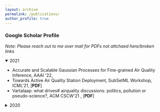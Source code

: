 ```yaml
---
layout: archive
permalink: /publications/
author_profile: true
---
```


### <a style="text-decoration:none" href="https://scholar.google.com/citations?user=7LY1_u4AAAAJ&hl=en">Google Scholar Profile</a>

*Note: Please reach out to me over mail for PDFs not attchaed here/broken links*

<details open>
<summary>2021</summary>
<ul>
  <li>
    Accurate and Scalable Gaussian Processes for Fine-grained Air Quality Inference, AAAI '22,
  </li>
  <li>
    Towards Active Air Quality Station Deployment, SubSetML Workshop, ICML'21, 
    <a style="text-decoration:none" 
       href="https://github.com/patel-zeel/patel-zeel.github.io/blob/master/_publications/papers/SubSetML21.pdf">[<b>PDF</b>]
    </a>
  </li>

  <li>
    <a style="text-decoration:none" 
       href="https://dl.acm.org/doi/abs/10.1145/3449170">Vartalaap: what drives# airquality discussions: politics, pollution or pseudo-science?, ACM CSCW'21
    </a>, 
    <a style="text-decoration:none" 
       href="https://github.com/patel-zeel/patel-zeel.github.io/blob/master/_publications/papers/vartalaap.pdf">[<b>PDF</b>]
    </a>
  </li>

</ul>
</details>

<details>
<summary>2020</summary>
<ul>
  <li>
    <a style="text-decoration:none" 
       href="https://dl.acm.org/doi/abs/10.1145/3384419.3430407">Poster: A toolkit for spatial interpolation and sensor placement, ACM SenSys'20
    </a>, 
    <a style="text-decoration:none" 
       href="https://github.com/patel-zeel/patel-zeel.github.io/blob/master/_publications/papers/polire.pdf">[<b>PDF</b>]</a>
  </li>

  <li>
    <a style="text-decoration:none" 
       href="https://patel-zeel.github.io/active-learning-visualization">Active Learning: A Visual Tour
    </a>
  </li>

</ul>
</details>
